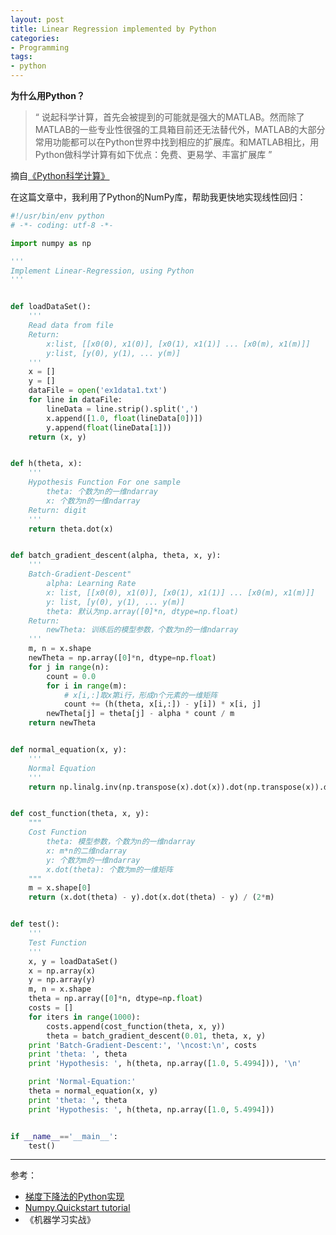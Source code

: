 ```yaml
---
layout: post
title: Linear Regression implemented by Python
categories:
- Programming
tags:
- python
---
```


**为什么用Python？**

> “
    说起科学计算，首先会被提到的可能就是强大的MATLAB。然而除了MATLAB的一些专业性很强的工具箱目前还无法替代外，MATLAB的大部分常用功能都可以在Python世界中找到相应的扩展库。和MATLAB相比，用Python做科学计算有如下优点：免费、更易学、丰富扩展库
”

摘自<a href="http://book.douban.com/subject/7175280/" target="_blank">《Python科学计算》</a>

在这篇文章中，我利用了Python的NumPy库，帮助我更快地实现线性回归：

```python
#!/usr/bin/env python
# -*- coding: utf-8 -*-

import numpy as np

'''
Implement Linear-Regression, using Python
'''


def loadDataSet():
    '''
    Read data from file
    Return:
        x:list, [[x0(0), x1(0)], [x0(1), x1(1)] ... [x0(m), x1(m)]]
        y:list, [y(0), y(1), ... y(m)]
    '''
    x = []
    y = []
    dataFile = open('ex1data1.txt')
    for line in dataFile:
        lineData = line.strip().split(',')
        x.append([1.0, float(lineData[0])])
        y.append(float(lineData[1]))
    return (x, y)


def h(theta, x):
    '''
    Hypothesis Function For one sample
        theta: 个数为n的一维ndarray
        x: 个数为n的一维ndarray
    Return: digit
    '''
    return theta.dot(x)


def batch_gradient_descent(alpha, theta, x, y):
    '''
    Batch-Gradient-Descent"
        alpha: Learning Rate
        x: list, [[x0(0), x1(0)], [x0(1), x1(1)] ... [x0(m), x1(m)]]
        y: list, [y(0), y(1), ... y(m)]
        theta: 默认为np.array([0]*n, dtype=np.float)
    Return:
        newTheta: 训练后的模型参数，个数为n的一维ndarray
    '''
    m, n = x.shape
    newTheta = np.array([0]*n, dtype=np.float)
    for j in range(n):
        count = 0.0
        for i in range(m):
            # x[i,:]取x第i行，形成n个元素的一维矩阵
            count += (h(theta, x[i,:]) - y[i]) * x[i, j]
        newTheta[j] = theta[j] - alpha * count / m
    return newTheta


def normal_equation(x, y):
    '''
    Normal Equation
    '''
    return np.linalg.inv(np.transpose(x).dot(x)).dot(np.transpose(x)).dot(y)


def cost_function(theta, x, y):
    """
    Cost Function
        theta: 模型参数，个数为n的一维ndarray
        x: m*n的二维ndarray
        y: 个数为m的一维ndarray
        x.dot(theta): 个数为m的一维矩阵
    """
    m = x.shape[0]
    return (x.dot(theta) - y).dot(x.dot(theta) - y) / (2*m)


def test():
    '''
    Test Function
    '''
    x, y = loadDataSet()
    x = np.array(x)
    y = np.array(y)
    m, n = x.shape
    theta = np.array([0]*n, dtype=np.float)
    costs = []
    for iters in range(1000):
        costs.append(cost_function(theta, x, y))
        theta = batch_gradient_descent(0.01, theta, x, y)
    print 'Batch-Gradient-Descent:', '\ncost:\n', costs
    print 'theta: ', theta
    print 'Hypothesis: ', h(theta, np.array([1.0, 5.4994])), '\n'

    print 'Normal-Equation:'
    theta = normal_equation(x, y)
    print 'theta: ', theta
    print 'Hypothesis: ', h(theta, np.array([1.0, 5.4994]))


if __name__=='__main__':
    test()
```

---

参考：

- <a href="http://zhouyichu.com/machine-learning/Gradient-Code.html" target="_blank">梯度下降法的Python实现</a>
- <a href="https://docs.scipy.org/doc/numpy-dev/user/quickstart.html" target="_blank">Numpy.Quickstart tutorial</a>
- 《机器学习实战》